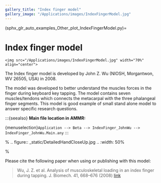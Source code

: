 ```yaml
---
gallery_title: "Index finger model"
gallery_image: "/Applications/images/IndexFingerModel.jpg"
---
```


(sphx_glr_auto_examples_Other_plot_IndexFingerModel.py)=

# Index finger model


````{sidebar}
<img src="/Applications/images/IndexFingerModel.jpg" width="70%" align="center">
````

The Index finger model is developed by John Z. Wu (NIOSH, Morgantwon, WV 26505, USA) in 2008.

The model was developed to better understand the muscles forces in the finger during keyboard key tapping.
The model contains seven muscles/tendons which connects the metacarpal with the three phalangeal finger segments.
This model is good example of small stand alone model to answer specific research questions.



:::{seealso}
**Main file location in AMMR:**

{menuselection}`Application --> Beta --> IndexFinger_JohnWu -->
IndexFinger_JohnWu.Main.any`
:::

% .. figure:: _static/DetailedHandCloseUp.jpg ..    :width: 50%

%

Please cite the following paper when using or publishing with this model:

> Wu, J. Z. et al. Analysis of musculoskeletal loading in an index finger during tapping. J. Biomech. 41, 668–676 (2008) [link](https://doi.org/10.1016/j.jbiomech.2007.09.025)
